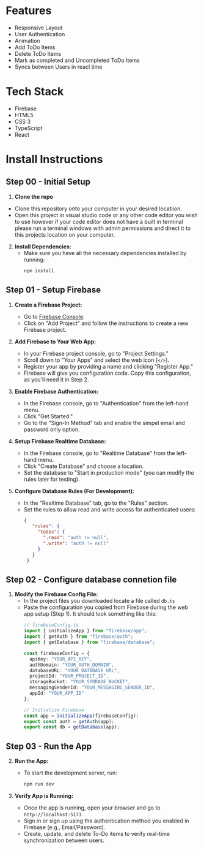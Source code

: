 # Features

- Responsive Layout
- User Authentication
- Animation
- Add ToDo Items
- Delete ToDo Items
- Mark as completed and Uncompleted ToDo Items
- Syncs between Users in reacl time

# Tech Stack
- Firebase
- HTML5
- CSS 3
- TypeScript
- React

# Install Instructions
## Step 00 - Initial Setup

1. **Clone the repo**
- Clone this repository onto your computer in your desired locatiion.
- Open this project in visual studio code or any other code editor you wish to use however if your code editor does not have a built in terminal please run a terminal windows with admin permissions and direct it to this projects location on your computer.

2. **Install Dependencies:**
   - Make sure you have all the necessary dependencies installed by running:
     ```bash
     npm install
     ```
## Step 01 - Setup Firebase

1. **Create a Firebase Project:**
   - Go to [Firebase Console](https://console.firebase.google.com/).
   - Click on "Add Project" and follow the instructions to create a new Firebase project.

2. **Add Firebase to Your Web App:**
   - In your Firebase project console, go to "Project Settings."
   - Scroll down to "Your Apps" and select the web icon (`</>`).
   - Register your app by providing a name and clicking "Register App."
   - Firebase will give you configuration code. Copy this configuration, as you'll need it in Step 2.

3. **Enable Firebase Authentication:**
   - In the Firebase console, go to "Authentication" from the left-hand menu.
   - Click "Get Started."
   - Go to the "Sign-In Method" tab and enable the simpel email and password only option.

4. **Setup Firebase Realtime Database:**
   - In the Firebase console, go to "Realtime Database" from the left-hand menu.
   - Click "Create Database" and choose a location.
   - Set the database to "Start in production mode" (you can modify the rules later for testing).

5. **Configure Database Rules (For Development):**
   - In the "Realtime Database" tab, go to the "Rules" section.
   - Set the rules to allow read and write access for authenticated users:
     ```json
     {
        "rules": {
          "todos": {
            ".read": "auth != null",
            ".write": "auth != null"
          }
        }
      }
     ```
## Step 02 - Configure database connetion file
1. **Modify the Firebase Config File:**
   - In the project files you downloaded locate a file called `db.ts`
   - Paste the configuration you copied from Firebase during the web app setup (Step 1). It should look something like this:
     ```ts
     // firebaseConfig.ts
     import { initializeApp } from "firebase/app";
     import { getAuth } from "firebase/auth";
     import { getDatabase } from "firebase/database";

     const firebaseConfig = {
       apiKey: "YOUR_API_KEY",
       authDomain: "YOUR_AUTH_DOMAIN",
       databaseURL: "YOUR_DATABASE_URL",
       projectId: "YOUR_PROJECT_ID",
       storageBucket: "YOUR_STORAGE_BUCKET",
       messagingSenderId: "YOUR_MESSAGING_SENDER_ID",
       appId: "YOUR_APP_ID"
     };

     // Initialize Firebase
     const app = initializeApp(firebaseConfig);
     export const auth = getAuth(app);
     export const db = getDatabase(app);
     ```

## Step 03 - Run the App

2. **Run the App:**
   - To start the development server, run:
     ```bash
     npm run dev
     ```

3. **Verify App is Running:**
   - Once the app is running, open your browser and go to `http://localhost:5173`.
   - Sign in or sign up using the authentication method you enabled in Firebase (e.g., Email/Password).
   - Create, update, and delete To-Do items to verify real-time synchronization between users.

